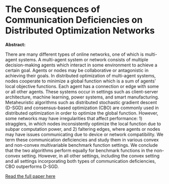 # The Consequences of Communication Deficiencies on Distributed Optimization Networks
**Abstract:**

There are many different types of online networks, one of which is multi-agent systems. A multi-agent system or network consists of multiple decision-making agents which interact in some environment to achieve a certain goal. Agents or nodes may be collaborative or antagonistic in achieving their goals. In distributed optimization of multi-agent systems, nodes cooperate to
minimize a global function which is a sum of agents’ local objective functions. Each agent has a connection or edge with some or all other agents. These systems occur in settings such as client-server architecture, machine learning, power systems, and smart manufacturing. Metaheuristic algorithms such as distributed stochastic gradient descent (D-SGD) and consensus-based optimization (CBO) are commonly used in distributed optimization in order to optimize the global function. However, some networks may have irregularities that affect performance: 1) stragglers,
in which nodes inconsistently optimize the local function due to subpar computation power, and 2) faltering edges, where agents or nodes may have issues communicating due to device or network compatibility. We term these communication deficiencies and study them in various convex and non-convex multivariable benchmark function settings. We conclude that the two algorithms perform equally for benchmark functions in the non-convex setting. However, in all other settings, including the convex setting and all settings incorporating both types of communication deficiencies, CBO outperforms D-SGD.


[Read the full paper here](https://drive.google.com/file/d/1YiolxDXJc1WDFXqE7kEQ0uNn4xKYhgSY/view?usp=sharing)

